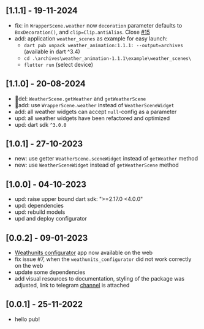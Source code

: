 ## [1.1.1] - 19-11-2024

- fix: in `WrapperScene.weather` now `decoration` parameter defaults to `BoxDecoration()`, and `clip=Clip.antiAlias`. Close [#15](https://github.com/PackRuble/weather_animation/issues/15)
- add: application `weather_scenes` as example for easy launch:
  - `dart pub unpack weather_animation:1.1.1: --output=archives` (available in dart ^3.4)
  - `cd .\archives\weather_animation-1.1.1\example\weather_scenes\`
  - `flutter run` (select device)

## [1.1.0] - 20-08-2024
- 🧨del: `WeatherScene.getWeather` and `getWeatherScene`
- 🧨add: use `WrapperScene.weather` instead of `WeatherSceneWidget`
- add: all weather widgets can accept `null`-config as a parameter
- upd: all weather widgets have been refactored and optimized
- upd: dart sdk `^3.0.0`

## [1.0.1] - 27-10-2023
- new: use getter `WeatherScene.sceneWidget` instead of `getWeather` method
- new: use `WeatherSceneWidget` instead of `getWeatherScene` method

## [1.0.0] - 04-10-2023

- upd: raise upper bound dart sdk: ">=2.17.0 <4.0.0"
- upd: dependencies
- upd: rebuild models
- upd and deploy configurator

## [0.0.2] - 09-01-2023

- [Weathunits configurator](https://packruble.github.io/weather_animation/) app now available on the web
- fix issue #7, when the `weathunits_configurator` did not 
work correctly on the web
- update some dependencies
- add visual resources to documentation, styling of the package was adjusted, 
link to telegram [channel](https://t.me/+AkGV73kZi_Q1YTMy) is attached

## [0.0.1] - 25-11-2022

- hello pub!